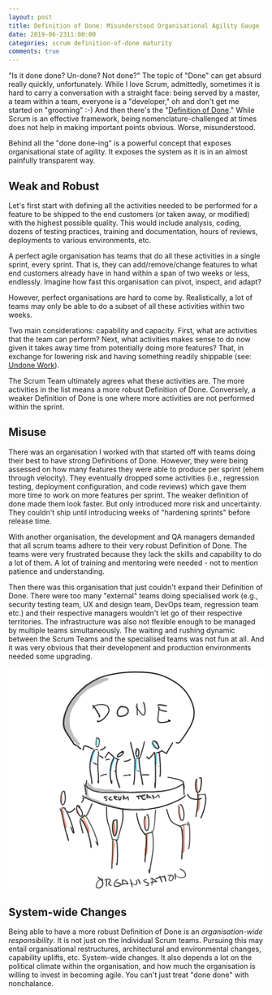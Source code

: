 ```yaml
---
layout: post
title: Definition of Done: Misunderstood Organisational Agility Gauge 
date: 2019-06-2311:00:00
categories: scrum definition-of-done maturity 
comments: true
---
```


"Is it done done? Un-done? Not done?" The topic of "Done" can get absurd really quickly, unfortunately. While I love Scrum, admittedly, sometimes it is hard to carry a conversation with a straight face: being served by a master, a team within a team, everyone is a "developer," oh and don't get me started on "grooming" :-) And then there's the "[Definition of Done](https://scrumguides.org/scrum-guide.html#artifact-transparency-done)." While Scrum is an effective framework, being nomenclature-challenged at times does not help in making important points obvious. Worse, misunderstood.

Behind all the "done done-ing" is a powerful concept that exposes organisational state of agility. It exposes the system as it is in an almost painfully transparent way.

## Weak and Robust

Let's first start with defining all the activities needed to be performed for a feature to be shipped to the end customers (or taken away, or modified) with the highest possible quality. This would include analysis, coding, dozens of testing practices, training and documentation, hours of reviews, deployments to various environments, etc. 

A perfect agile organisation has teams that do all these activities in a single sprint, every sprint. That is, they can add/remove/change features to what end customers already have in hand within a span of two weeks or less, endlessly. Imagine how fast this organisation can pivot, inspect, and adapt?

However, perfect organisations are hard to come by. Realistically, a lot of teams may only be able to do a subset of all these activities within two weeks. 

Two main considerations: capability and capacity. First, what are activities that the team can perform? Next, what activities makes sense to do now given it takes away time from potentially doing more features? That, in exchange for lowering risk and having something readily shippable (see: [Undone Work](https://less.works/less/framework/definition-of-done.html)). 

The Scrum Team ultimately agrees what these activities are. The more activities in the list means a more robust Definition of Done. Conversely, a weaker Definition of Done is one where more activities are not performed within the sprint.

## Misuse 

There was an organisation I worked with that started off with teams doing their best to have strong Definitions of Done. However, they were being assessed on how many features they were able to produce per sprint (ehem through velocity). They eventually dropped some activities (i.e., regression testing, deployment configuration, and code reviews) which gave them more time to work on more features per sprint. The weaker definition of done made them look faster. But only introduced more risk and uncertainty. They couldn't ship until introducing weeks of "hardening sprints" before release time.

With another organisation, the development and QA managers demanded that all scrum teams adhere to their very robust Definition of Done. The teams were very frustrated because they lack the skills and capability to do a lot of them. A lot of training and mentoring were needed - not to mention patience and understanding. 

Then there was this organisation that just couldn't expand their Definition of Done. There were too many "external" teams doing specialised work (e.g., security testing team, UX and design team, DevOps team, regression team etc.) and their respective managers wouldn't let go of their respective territories. The infrastructure was also not flexible enough to be managed by multiple teams simultaneously. The waiting and rushing dynamic between the Scrum Teams and the specialised teams was not fun at all. And it was very obvious that their development and production environments needed some upgrading.

![Getting to "Done" is an Organisation-wide Responsibility](/assets/images/posts/definition-of-done/done.jpg)

## System-wide Changes

Being able to have a more robust Definition of Done is an *organisation-wide responsibility*. It is not just on the individual Scrum teams. Pursuing this may entail organisational restructures, architectural and environmental changes, capability uplifts, etc. System-wide changes. It also depends a lot on the political climate within the organisation, and how much the organisation is willing to invest in becoming agile. You can't just treat "done done" with nonchalance.
